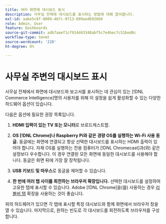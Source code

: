 ```yaml
---
title: 여러 화면에 대시보드 표시
description: 사무실 전체에 대시보드를 표시하는 방법에 대해 알아봅니다.
exl-id: aabe5c8f-0809-467c-9713-099aed6926b9
role: Admin, User
feature: Dashboards
source-git-commit: adb7aaef1cf914d43348abf5c7e4bec7c51bed0c
workflow-type: tm+mt
source-wordcount: '220'
ht-degree: 0%

---
```


# 사무실 주변의 대시보드 표시

사무실 전체에서 화면에 대시보드와 보고서를 표시하는 데 관심이 있는 [!DNL Commerce Intelligence]명의 사용자를 위해 이 설정을 쉽게 활성화할 수 있는 다양한 하드웨어 옵션이 있습니다.

다음은 옵션에 필요한 권장 목록입니다.

1. **HDMI 입력이 있는 TV 또는 모니터**&#x200B;로 브로드캐스트할.

1. **OS [!DNL Chrome]나 Raspberry Pi와 같은 경량 OS를 실행하는 Wi-Fi 사용 동글.** 동글에는 화면에 연결되고 항상 선택한 대시보드를 표시하는 HDMI 출력이 있어야 합니다. 자체 OS를 실행하는 전용 컴퓨터가 [!DNL Chromecast]과(와) 같은 설정보다 우수합니다. 이 경우 연결된 모든 화면에 동일한 대시보드를 사용해야 합니다. 동글은 화면 뒤에 가장 잘 장착됩니다.

1. **USB 키보드 및 마우스**&#x200B;로 동글을 제어할 수 있습니다.

1. **한 번에 여러 탭 사이를 회전하는 브라우저 확장입니다.** 선택한 대시보드를 설정하여 고유한 탭에 표시할 수 있습니다. Adobe [!DNL Chrome]을(를) 사용하는 경우 [리볼버 탭](https://chrome.google.com/webstore/detail/revolver-tabs/dlknooajieciikpedpldejhhijacnbda?hl=en) 확장을 사용하는 것이 좋습니다.

위의 하드웨어가 있으면 각 탭에 표시할 특정 대시보드와 함께 화면에서 브라우저 창을 열 수 있습니다. 마지막으로, 원하는 빈도로 각 대시보드를 회전하도록 브라우저를 구성합니다.
